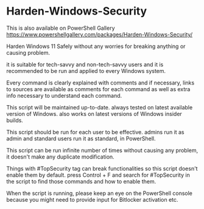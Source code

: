 # Harden-Windows-Security

This is also available on PowerShell Gallery
https://www.powershellgallery.com/packages/Harden-Windows-Security/

Harden Windows 11 Safely without any worries for breaking anything or causing problem.

it is suitable for tech-savvy and non-tech-savvy users and it is recommended to be run and applied to every Windows system.

Every command is clearly explained with comments and if necessary, links to sources are available as comments for each command as well as extra info necessary to understand each command.

This script will be maintained up-to-date. always tested on latest available version of Windows. also works on latest versions of Windows insider builds.

This script should be run for each user to be effective. admins run it as admin and standard users run it as standard, in PowerShell.

This script can be run infinite number of times without causing any problem, it doesn't make any duplicate modification.

Things with #TopSecurity tag can break functionalities so this script doesn't enable them by default. press Control + F and search for #TopSecurity in the script to find those commands and how to enable them.

When the script is running, please keep an eye on the PowerShell console because you might need to provide input for Bitlocker activation etc.
